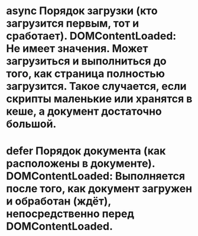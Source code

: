 # async	Порядок загрузки (кто загрузится первым, тот и сработает). DOMContentLoaded: Не имеет значения. Может загрузиться и выполниться до того, как страница полностью загрузится. Такое случается, если скрипты маленькие или хранятся в кеше, а документ достаточно большой.

# defer	Порядок документа (как расположены в документе). DOMContentLoaded: Выполняется после того, как документ загружен и обработан (ждёт), непосредственно перед DOMContentLoaded.